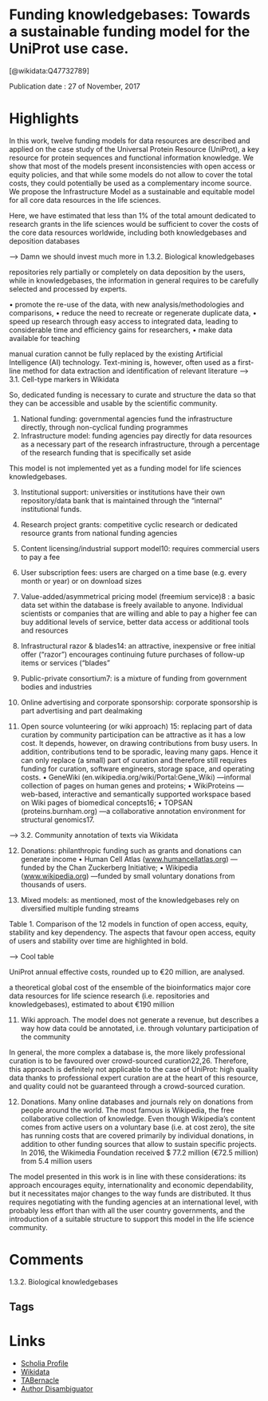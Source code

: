 
Funding knowledgebases: Towards a sustainable funding model for the UniProt use case.
=====================================================================================
  
  [@wikidata:Q47732789]  
  
Publication date : 27 of November, 2017  

# Highlights

In this work, twelve funding models for data resources are described and
applied on the case study of the Universal Protein Resource (UniProt), a
key resource for protein sequences and functional information knowledge.
We show that most of the models present inconsistencies with open access
or equity policies, and that while some models do not allow to cover the
total costs, they could potentially be used as a complementary income
source.
We propose the Infrastructure Model as a sustainable and equitable model
for all core data resources in the life sciences. 

Here, we
have estimated that less than 1% of the total amount dedicated to research
grants in the life sciences would be sufficient to cover the costs of the core
data resources worldwide, including both knowledgebases and deposition
databases

--> Damn we should invest much more in 1.3.2. Biological knowledgebases

repositories rely partially or completely on data deposition by
the users, while in knowledgebases, the information in general requires to be carefully selected and processed by experts.

• promote the re-use of the data, with new analysis/methodologies and comparisons,
 • reduce the need to recreate or regenerate duplicate data,
 • speed up research through easy access to integrated data,
leading to considerable time and efficiency gains for
researchers,
 • make data available for teaching

 manual curation
cannot be fully replaced by the existing Artificial Intelligence
(AI) technology. Text-mining is, however, often used as a
first-line method for data extraction and identification of relevant
literature
--> 3.1. Cell-type markers in Wikidata

So, dedicated funding is necessary to curate and structure the data so that they can be accessible and usable by the scientific community. 

1. National funding: governmental agencies fund the infrastructure directly, through non-cyclical funding programmes
2. Infrastructure model: funding agencies pay directly for
data resources as a necessary part of the research infrastructure, through a percentage of the research funding that is
specifically set aside

This model is not implemented yet as a funding model for
life sciences knowledgebases.

3. Institutional support: universities or institutions have their own
repository/data bank that is maintained through the “internal”
institutional funds. 

4. Research project grants: competitive cyclic research or dedicated resource grants from national funding agencies

5. Content licensing/industrial support model10: requires commercial users to pay a fee

6. User subscription fees: users are charged on a time base (e.g.
every month or year) or on download sizes

7. Value-added/asymmetrical pricing model (freemium
service)8
: a basic data set within the database is freely available
to anyone. Individual scientists or companies that are willing
and able to pay a higher fee can buy additional levels of service,
better data access or additional tools and resources

8. Infrastructural razor & blades14: an attractive, inexpensive
or free initial offer (“razor”) encourages continuing future purchases of follow-up items or services (“blades”

9. Public-private consortium7: is a mixture of funding from government bodies and industries

10. Online advertising and corporate sponsorship: corporate sponsorship is part advertising and part dealmaking

11. Open source volunteering (or wiki approach)
15: replacing part of data curation by community participation can be
attractive as it has a low cost. It depends, however, on drawing
contributions from busy users. In addition, contributions tend
to be sporadic, leaving many gaps. Hence it can only replace
(a small) part of curation and therefore still requires funding
for curation, software engineers, storage space, and operating
costs.
• GeneWiki (en.wikipedia.org/wiki/Portal:Gene_Wiki)
—informal collection of pages on human genes and
proteins;
• WikiProteins —web-based, interactive and semantically supported workspace based on Wiki pages of
biomedical concepts16;
• TOPSAN (proteins.burnham.org) —a collaborative
annotation environment for structural genomics17.

--> 3.2. Community annotation of texts via Wikidata

12. Donations: philanthropic funding such as grants and donations can generate income
• Human Cell Atlas (www.humancellatlas.org) —funded by
the Chan Zuckerberg Initiative;
• Wikipedia (www.wikipedia.org) —funded by small
voluntary donations from thousands of users.

13. Mixed models: as mentioned, most of the knowledgebases
rely on diversified multiple funding streams

Table 1. Comparison of the 12 models in function of open access, equity, stability and key dependency. The
aspects that favour open access, equity of users and stability over time are highlighted in bold.

--> Cool table


UniProt annual effective costs, rounded up to €20 million, are
analysed.

a theoretical global cost of the ensemble of
the bioinformatics major core data resources for life science
research (i.e. repositories and knowledgebases), estimated to
about €190 million

11. Wiki approach. The model does not generate a revenue, but describes a way how data could be annotated, i.e.
through voluntary participation of the community


 In general, the more complex a database is,
the more likely professional curation is to be favoured over
crowd-sourced curation22,26. Therefore, this approach is definitely not applicable to the case of UniProt: high quality
data thanks to professional expert curation are at the heart of
this resource, and quality could not be guaranteed through a
crowd-sourced curation.

12. Donations. Many online databases and journals rely on
donations from people around the world. The most famous is
Wikipedia, the free collaborative collection of knowledge. Even
though Wikipedia’s content comes from active users on a voluntary base (i.e. at cost zero), the site has running costs that
are covered primarily by individual donations, in addition to
other funding sources that allow to sustain specific projects.
In 2016, the Wikimedia Foundation received $ 77.2 million
(€72.5 million) from 5.4 million users 

The model presented in this work is in line with these considerations: its approach encourages equity, internationality and
economic dependability, but it necessitates major changes to the way funds are distributed. It thus requires negotiating with
the funding agencies at an international level, with probably
less effort than with all the user country governments, and the
introduction of a suitable structure to support this model in
the life science community.
# Comments
1.3.2. Biological knowledgebases


## Tags

# Links
  
 * [Scholia Profile](https://scholia.toolforge.org/work/Q47732789)  
 * [Wikidata](https://www.wikidata.org/wiki/Q47732789)  
 * [TABernacle](https://tabernacle.toolforge.org/?#/tab/manual/Q47732789/P921%3BP4510)  
 * [Author Disambiguator](https://author-disambiguator.toolforge.org/work_item_oauth.php?id=Q47732789&batch_id=&match=1&author_list_id=&doit=Get+author+links+for+workhttps://tabernacle.toolforge.org/?#/tab/manual/Q47732789/P921%3BP4510)  

